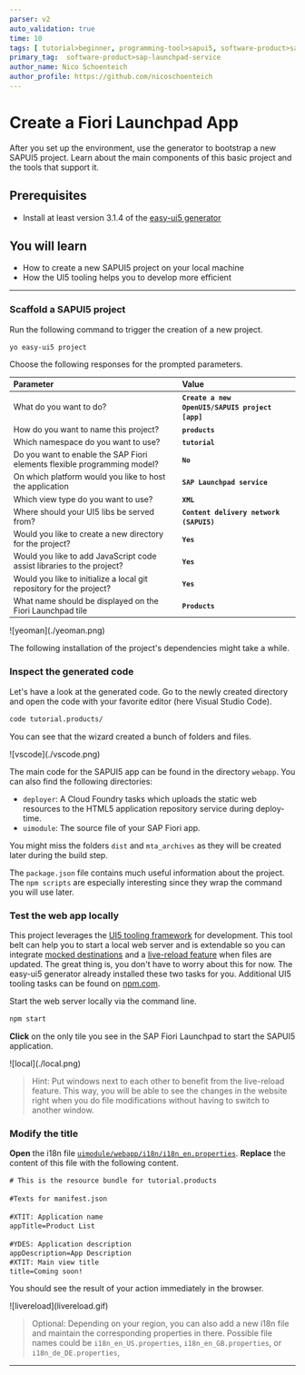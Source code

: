 ```yaml
---
parser: v2
auto_validation: true
time: 10
tags: [ tutorial>beginner, programming-tool>sapui5, software-product>sap-fiori, topic>user-interface, programming-tool>html5, topic>cloud, tutorial>free-tier]
primary_tag:  software-product>sap-launchpad-service
author_name: Nico Schoenteich
author_profile: https://github.com/nicoschoenteich
---
```


# Create a Fiori Launchpad App
<!-- description --> After you set up the environment, use the generator to bootstrap a new SAPUI5 project. Learn about the main components of this basic project and the tools that support it.

## Prerequisites
 - Install at least version 3.1.4 of the [easy-ui5 generator](cp-cf-sapui5-local-setup)

## You will learn
  - How to create a new SAPUI5 project on your local machine
  - How the UI5 tooling helps you to develop more efficient


---


### Scaffold a SAPUI5 project

Run the following command to trigger the creation of a new project.
```Terminal
yo easy-ui5 project
```


Choose the following responses for the prompted parameters.


|  Parameter     | Value
|  :------------- | :-------------
|  What do you want to do?          | **`Create a new OpenUI5/SAPUI5 project [app]`**
|  How do you want to name this project?          | **`products`**
|  Which namespace do you want to use?    | **`tutorial`**
|  Do you want to enable the SAP Fiori elements flexible programming model?    | **`No`**
|  On which platform would you like to host the application | **`SAP Launchpad service`**
|  Which view type do you want to use? | **`XML`**
|  Where should your UI5 libs be served from?            | **`Content delivery network (SAPUI5)`**
|  Would you like to create a new directory for the project?    | **`Yes`**
|  Would you like to add JavaScript code assist libraries to the project?    | **`Yes`**
|  Would you like to initialize a local git repository for the project?    | **`Yes`**
|  What name should be displayed on the Fiori Launchpad tile| **`Products`**


  <!-- border -->![yeoman](./yeoman.png)

The following installation of the project's dependencies might take a while.


### Inspect the generated code


Let's have a look at the generated code. Go to the newly created directory and open the code with your favorite editor (here Visual Studio Code).

```Bash
code tutorial.products/
```

You can see that the wizard created a bunch of folders and files.

<!-- border -->![vscode](./vscode.png)

The main code for the SAPUI5 app can be found in the directory `webapp`. You can also find the following directories:

- `deployer`: A Cloud Foundry tasks which uploads the static web resources to the HTML5 application repository service during deploy-time.
- `uimodule`: The source file of your SAP Fiori app.

You might miss the folders `dist` and `mta_archives` as they will be created later during the build step.


The `package.json` file contains much useful information about the project. The `npm scripts` are especially interesting since they wrap the command you will use later.

### Test the web app locally


This project leverages the [UI5 tooling framework](https://github.com/SAP/ui5-tooling) for development. This tool belt can help you to start a local web server and is extendable so you can integrate [mocked destinations](https://github.com/petermuessig/ui5-ecosystem-showcase/tree/master/packages/ui5-middleware-cfdestination) and a [live-reload feature](https://github.com/petermuessig/ui5-ecosystem-showcase/tree/master/packages/ui5-middleware-livereload) when files are updated. The great thing is, you don't have to worry about this for now. The easy-ui5 generator already installed these two tasks for you. Additional UI5 tooling tasks can be found on [npm.com](https://www.npmjs.com/search?q=ui5-task).

Start the web server locally via the command line.

```Bash
npm start
```

**Click** on the only tile you see in the SAP Fiori Launchpad to start the SAPUI5 application.

<!-- border -->![local](./local.png)


> Hint: Put windows next to each other to benefit from the live-reload feature. This way, you will be able to see the changes in the website right when you do file modifications without having to switch to another window.

### Modify the title

**Open** the i18n file [`uimodule/webapp/i18n/i18n_en.properties`](https://sapui5.hana.ondemand.com/#/topic/91f217c46f4d1014b6dd926db0e91070). **Replace** the content of this file with the following content.
```TEXT [6,9,11]
# This is the resource bundle for tutorial.products

#Texts for manifest.json

#XTIT: Application name
appTitle=Product List

#YDES: Application description
appDescription=App Description
#XTIT: Main view title
title=Coming soon!
```

You should see the result of your action immediately in the browser.

<!-- border -->![livereload](livereload.gif)

> Optional: Depending on your region, you can also add a new i18n file and maintain the corresponding properties in there. Possible file names could be `i18n_en_US.properties`, `i18n_en_GB.properties`, or `i18n_de_DE.properties`,




---
